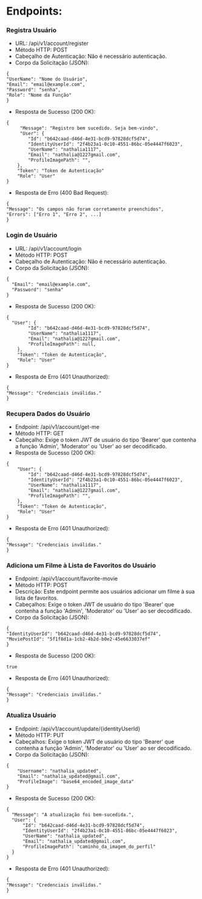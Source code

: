 # Endpoints:

### Registra Usuário

- URL: /api/v1/account/register
- Método HTTP: POST
- Cabeçalho de Autenticação: Não é necessário autenticação.
- Corpo da Solicitação (JSON):

```
{
"UserName": "Nome do Usuário",
"Email": "email@example.com",
"Password": "senha",
"Role": "Nome da Função"
}
```

- Resposta de Sucesso (200 OK):

```
{
     "Message": "Registro bem sucedido. Seja bem-vindo",
     "User": {
        "Id": "b642caad-d46d-4e31-bcd9-97828dcf5d74",
        "IdentityUserId": "2f4b23a1-0c10-4551-86bc-05e4447f6023",
        "UserName": "nathalia1117",
        "Email": "nathalia@1227gmail.com",
        "ProfileImagePath": "",
    },
    "Token": "Token de Autenticação"
    "Role": "User"
}
```

- Resposta de Erro (400 Bad Request):

```
{
"Message": "Os campos não foram corretamente preenchidos",
"Errors": ["Erro 1", "Erro 2", ...]
}
```

### Login de Usuário

- URL: /api/v1/account/login
- Método HTTP: POST
- Cabeçalho de Autenticação: Não é necessário autenticação.
- Corpo da Solicitação (JSON):

```
{
  "Email": "email@example.com",
  "Password": "senha"
}
```

- Resposta de Sucesso (200 OK):

```
{
  "User": {
        "Id": "b642caad-d46d-4e31-bcd9-97828dcf5d74",
        "UserName": "nathalia1117",
        "Email": "nathalia@1227gmail.com",
        "ProfileImagePath": null,
    },
    "Token": "Token de Autenticação",
    "Role": "User"
}
```

- Resposta de Erro (401 Unauthorized):

```
{
"Message": "Credenciais inválidas."
}
```

### Recupera Dados do Usuário

- Endpoint: /api/v1/account/get-me
- Método HTTP: GET
- Cabeçalho: Exige o token JWT de usuário do tipo 'Bearer' que contenha a função 'Admin', 'Moderator' ou 'User' ao ser decodificado.
- Resposta de Sucesso (200 OK):

```
{
    "User": {
        "Id": "b642caad-d46d-4e31-bcd9-97828dcf5d74",
        "IdentityUserId": "2f4b23a1-0c10-4551-86bc-05e4447f6023",
        "UserName": "nathalia1117",
        "Email": "nathalia@1227gmail.com",
        "ProfileImagePath": "",
    },
    "Token": "Token de Autenticação",
    "Role": "User"
}
```

- Resposta de Erro (401 Unauthorized):

```
{
"Message": "Credenciais inválidas."
}
```

### Adiciona um Filme à Lista de Favoritos do Usuário

- Endpoint: /api/v1/account/favorite-movie
- Método HTTP: POST
- Descrição: Este endpoint permite aos usuários adicionar um filme à sua lista de favoritos.
- Cabeçalhos: Exige o token JWT de usuário do tipo 'Bearer' que contenha a função 'Admin', 'Moderator' ou 'User' ao ser decodificado.
- Corpo da Solicitação (JSON):

```
{
"IdentityUserId": "b642caad-d46d-4e31-bcd9-97828dcf5d74",
"MoviePostId": "5f1f8d1a-1cb2-4b2d-b0e2-45e6633037ef"
}
```

- Resposta de Sucesso (200 OK):

```
true
```

- Resposta de Erro (401 Unauthorized):

```
{
"Message": "Credenciais inválidas."
}
```

### Atualiza Usuário

- Endpoint: /api/v1/account/update/{identityUserId}
- Método HTTP: PUT
- Cabeçalhos: Exige o token JWT de usuário do tipo 'Bearer' que contenha a função 'Admin', 'Moderator' ou 'User' ao ser decodificado.
- Corpo da Solicitação (JSON):

```
{
    "Username": "nathalia_updated",
    "Email": "nathalia_updated@gmail.com",
    "ProfileImage": "base64_encoded_image_data"
}
```

- Resposta de Sucesso (200 OK):

```
{
  "Message": "A atualização foi bem-sucedida.",
  "User": {
      "Id": "b642caad-d46d-4e31-bcd9-97828dcf5d74",
      "IdentityUserId": "2f4b23a1-0c10-4551-86bc-05e4447f6023",
      "UserName": "nathalia_updated",
      "Email": "nathalia_updated@gmail.com",
      "ProfileImagePath": "caminho_da_imagem_do_perfil"
  }
}
```

- Resposta de Erro (401 Unauthorized):

```
{
"Message": "Credenciais inválidas."
}
```
